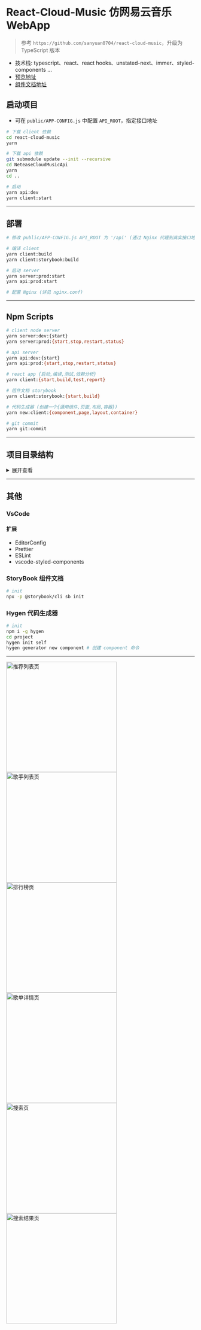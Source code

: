 # React-Cloud-Music 仿网易云音乐 WebApp

> 参考 `https://github.com/sanyuan0704/react-cloud-music`，升级为 TypeScript 版本

- 技术栈: typescript、react、react hooks、unstated-next、immer、styled-components ...
- [预览地址](http://cloudmusic.frontendgo.com)
- [组件文档地址](http://cloudmusic.frontendgo.com/storybook)

## 启动项目

- 可在 `public/APP-CONFIG.js` 中配置 `API_ROOT`，指定接口地址

```bash
# 下载 client 依赖
cd react-cloud-music
yarn

# 下载 api 依赖
git submodule update --init --recursive
cd NeteaseCloudMusicApi
yarn
cd ..

# 启动
yarn api:dev
yarn client:start
```

---

## 部署

```bash
# 修改 public/APP-CONFIG.js API_ROOT 为 '/api' (通过 Nginx 代理到真实接口地址)

# 编译 client
yarn client:build
yarn client:storybook:build

# 启动 server
yarn server:prod:start
yarn api:prod:start

# 配置 Nginx (详见 nginx.conf)
```

---

## Npm Scripts

```bash
# client node server
yarn server:dev:{start}
yarn server:prod:{start,stop,restart,status}

# api server
yarn api:dev:{start}
yarn api:prod:{start,stop,restart,status}

# react app {启动,编译,测试,依赖分析}
yarn client:{start,build,test,report}

# 组件文档 storybook
yarn client:storybook:{start,build}

# 代码生成器 (创建一个{通用组件,页面,布局,容器})
yarn new:client:{component,page,layout,container}

# git commit
yarn git:commit
```

---

## 项目目录结构

<details>
<summary>展开查看</summary>
<pre><code>
├── assets           图片字体等资源
│
├── components       公用组件
│
├── config           配置
│
├── constants        常量
│
├── containers       状态容器
│
├── events           事件 (通常用于 view 和 services/tools 的解耦)
│
├── layouts          布局
│
├── pages            页面
│
├── routes           路由
│
├── services         数据层 (网络数据/本地存储数据/mock 数据)
│
├── styles           样式
│
├── tools            工具
│
├── typings          类型定义
│
├── App.tsx          根组件
│
└── index.tsx        入口
</code></pre>
</details>

---

## 其他

### VsCode

#### 扩展

- EditorConfig
- Prettier
- ESLint
- vscode-styled-components

### StoryBook 组件文档

```bash
# init
npx -p @storybook/cli sb init
```

### Hygen 代码生成器

```bash
# init
npm i -g hygen
cd project
hygen init self
hygen generator new component # 创建 component 命令
```

---

<p>
  <img title="推荐列表页" alt="推荐列表页" src="./readme/1.png" width="295" />
  <img title="歌手列表页" alt="歌手列表页" src="./readme/2.png" width="295" />
  <img title="排行榜页" alt="排行榜页" src="./readme/3.png" width="295" />
  <img title="歌单详情页" alt="歌单详情页" src="./readme/4.png" width="295" />
  <img title="搜索页" alt="搜索页" src="./readme/5.png" width="295" />
  <img title="搜索结果页" alt="搜索结果页" src="./readme/6.png" width="295" />
</p>
